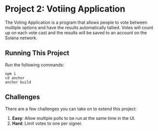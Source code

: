 # Project 2: Votiing Application

The Voting Application is a program that allows people to vote between multiple options and have the results automatically tallied. Votes will count up on each vote cast and the results will be saved to an account on the Solana network.

## Running This Project

Run the following commands:

```
npm i
cd anchor
anchor build
```

## Challenges

There are a few challenges you can take on to extend this project:

1. **Easy**: Allow multiple polls to be run at the same time in the UI.
2. **Hard**: Limit votes to one per signer.
